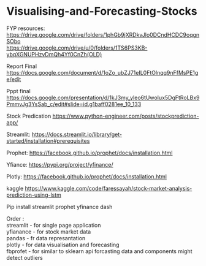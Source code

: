 # Visualising-and-Forecasting-Stocks

FYP resources:
https://drive.google.com/drive/folders/1phGb9jXRDkvJlo0DCndHCDC9oqgnSObo<br>
https://drive.google.com/drive/u/0/folders/1TS6PS3KB-ybqXGNUPHzvDmQh4Yf0CnZh(OLD)

Report Final
https://docs.google.com/document/d/1oZo_ubZJ71eIL0FtOlnqq9nFfMsPE1ge/edit

Pppt final
https://docs.google.com/presentation/d/1kJ3my_yleo6tUwoIux5DgFtRoLBx9PmmvJg3YsSab_c/edit#slide=id.g1baff0281ee_10_133

Stock Predication
https://www.python-engineer.com/posts/stockprediction-app/

Streamlit:
https://docs.streamlit.io/library/get-started/installation#prerequisites

Prophet:
https://facebook.github.io/prophet/docs/installation.html

Yfiance:
https://pypi.org/project/yfinance/

Plotly:
https://facebook.github.io/prophet/docs/installation.html

kaggle
https://www.kaggle.com/code/faressayah/stock-market-analysis-prediction-using-lstm

Pip install streamlit prophet yfinance dash

Order :<br />
streamlit - for single page application<br />
yfianance - for stock market data<br />
pandas - fr data represantation<br />
plotly - for data visualisation and forecasting<br />
fbprofet - for similar to sklearn api forcasting data and components might detect outliers
